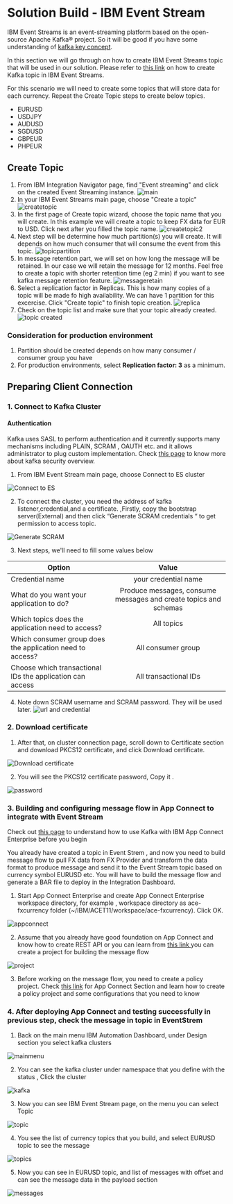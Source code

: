 # Solution Build -  IBM Event Stream
IBM Event Streams is an event-streaming platform based on the open-source Apache Kafka® project. So it will be good if you have some understanding of [kafka key concept](https://ibm.github.io/event-streams/2019.4/about/key-concepts/).

In this section we will go through on how to create IBM Event Streams topic that will be used in our solution. Please refer to [this link](https://ibm.github.io/event-streams/getting-started/creating-topics/) on how to create Kafka topic in IBM Event Streams.

For this scenario we will need to create some topics that will store data for each currency. Repeat the Create Topic steps to create below topics.
- EURUSD
- USDJPY
- AUDUSD
- SGDUSD
- GBPEUR
- PHPEUR

## Create Topic
1. From IBM Integration Navigator page, find "Event streaming" and click on the created Event Streaming instance.
![main](img/01-event%20streams%20menu.png)
2. In your IBM Event Streams main page, choose "Create a topic"
![createtopic](img/02-create%20topic%20menu.png)
3. In the first page of Create topic wizard, choose the topic name that you  will create. In this example we will create a topic to keep FX data for EUR to USD. Click next after you filled the topic name.
![createtopic2](img/03-create%20topic.png)
4. Next step will be determine how much partition(s) you will create. It will depends on how much consumer that will consume the event from this topic.
![topicpartition](img/04-create%20topic%20partition.png)
5. In message retention part, we will set on how long the message will be retained. In our case we will retain the message for 12 months. Feel free to create a topic with shorter retention time (eg 2 min) if you want to see kafka message retention feature.
![messageretain](img/05-create%20topic%20retention.png)
6. Select a replication factor in Replicas. This is how many copies of a topic will be made fo high availability. We can have 1 partition for this excercise. Click "Create topic" to finish topic creation.
![replica](img/06-create%20topic%20replication.png)
7. Check on the topic list and make sure that your topic already created.
![topic created](img/07-topic%20created.png)

### Consideration for production environment
1. Partition should be created depends on how many consumer / consumer group you have
2. For production environments, select **Replication factor: 3** as a minimum.

## Preparing Client Connection
### 1. Connect to Kafka Cluster

#### Authentication

Kafka uses SASL to perform authentication  and it currently supports many mechanisms including
PLAIN, SCRAM , OAUTH etc. and it allows administrator to plug custom implementation. Check  [this page](https://ibm-cloud-architecture.github.io/refarch-eda/technology/security/) to know more about kafka security overview.


1. From IBM Event Stream main page, choose Connect to ES cluster

![Connect to ES](img/08-ES%20cluster%20connection.jpg)

2. To connect the cluster, you need the address of kafka listener,credential,and a certificate. ,Firstly, copy 
the bootstrap server(External) and then click “Generate SCRAM credentials “ to get permission to access topic.

![Generate SCRAM](img/09-Generate%20SCRAM.jpg)

3. Next steps, we'll need to fill some values below

| Option        | Value           |
| ------------- |:-------------:|
| Credential name      | your credential name |
| What do you want your application to do?   | Produce messages, consume messages and create topics and schemas      |
| Which topics does the application need to access?  | All topics      |
| Which consumer group does the application need to access?       | All consumer group |
| Choose which transactional IDs the application can access      | All transactional IDs |

4. Note down SCRAM username and SCRAM password. They will be used later.
![url and credential](img/10-SCRAM%20Generated.jpg)

### 2. Download certificate
1. After that, on cluster connection page, scroll down to Certificate section and download PKCS12 certificate,
   and click Download certificate.

![Download certificate](img/11-download%20certificate.jpg)

2. You will see the PKCS12 certificate password, Copy it .

![password](img/12-note%20the%20password.jpg)

### 3. Building and configuring message flow in App Connect to integrate with Event Stream

Check out [this page](https://www.ibm.com/docs/en/app-connect/11.0.0?topic=messages-using-kafka-app-connect-enterprise) to understand how to use Kafka with IBM App Connect Enterprise before you begin

You already have created a topic in Event Strem , and now you need to build message flow to pull FX data from FX Provider and transform the data format to produce message and send it to the Event Stream topic based on currency symbol  EURUSD etc. You will have to build the message flow and generate a BAR file to deploy in the Integration Dashboard. 

1) Start App Connect Enterprise and create App Connect Enterprise workspace directory, for example , workspace directory as ace-fxcurrency folder (~/IBM/ACET11/workspace/ace-fxcurrency). Click OK.


![appconnect](img/13-start%20appconnect.jpeg)

2) Assume that you already have good foundation on App Connect and know how to create REST API or you can learn from [this link ](https://www.youtube.com/watch?v=1WimJ1HPTIk) you can create a project for building the message flow 

![project](img/14-create%20project.jpeg)

3) Before working on the message flow, you need to create a policy project. Check [this link](https://github.com/ANZ-CP4I-Practicum/scenario1/tree/main/Solution%20build/IBM%20App%20Connect/) for App Connect Section and learn how to 
create a policy project and some configurations that you need to know 


### 4. After deploying App Connect and testing successfully in previous step, check the message in topic in EventStrem 

1. Back on the main menu IBM Automation Dashboard, under Design section you select kafka clusters 

  ![mainmenu](img/15-main%20menu.jpeg)

2.  You can see the kafka cluster under namespace that you define with the status , Click the cluster 

  ![kafka](img/20-kafkacluster.jpeg)

3. Now you can see IBM Event Stream page, on the menu you can select Topic

  ![topic](img/17-topic.jpeg)
  
4. You see the list of currency topics that you build, and select EURUSD topic to see the message 

  ![topics](img/18-topics.jpeg)

5. Now you can see in EURUSD topic, and list of messages with offset and can see the message data
   in the payload section

  ![messages](img/19-messages.jpeg)








